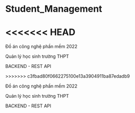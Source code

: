 # Student_Management
<<<<<<< HEAD
=======
<p><i class="fa-solid fa-hand-back-point-right"></i> Đồ án công nghệ phần mềm 2022<p>
<p><i class="fa-solid fa-hand-back-point-right"></i> Quản lý học sinh trường THPT<p>
<p><i class="fa-solid fa-hand-back-point-right"></i> BACKEND - REST API<p>
>>>>>>> c3fbad80f0662275100e13a3904911ba87edadb9

<p><i class="fa-solid fa-hand-back-point-right"></i>Đồ án công nghệ phần mềm 2022<p>
<p><i class="fa-solid fa-hand-back-point-right"></i>Quản lý học sinh trường THPT<p>
<p><i class="fa-solid fa-hand-back-point-right"></i>BACKEND - REST API<p>

